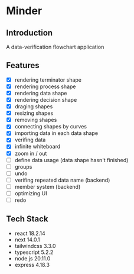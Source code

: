 # Minder

## Introduction
A data-verification flowchart application

## Features
- [x] rendering terminator shape 
- [x] rendering process shape 
- [x] rendering data shape
- [x] rendering decision shape
- [x] draging shapes
- [x] resizing shapes
- [x] removing shapes
- [x] connecting shapes by curves
- [x] importing data in each data shape
- [x] verifing data
- [x] infinite whiteboard
- [x] zoom in / out
- [ ] define data usage (data shape hasn't finished)
- [ ] groups
- [ ] undo
- [ ] verifing repeated data name (backend)
- [ ] member system (backend)
- [ ] optimizing UI
- [ ] redo

## Tech Stack
- react 18.2.14
- next 14.0.1
- tailwindcss 3.3.0
- typescript 5.2.2
- node.js 20.11.0
- express 4.18.3
